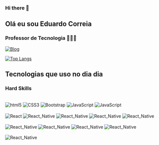 ### Hi there 👋
## Olá eu sou Eduardo Correia 
### Professor de Tecnologia 🧑🏻‍💻

[![Blog](https://img.shields.io/website?https://eduardocorreia.com.br/&style=for-the-badge&url=https://eduardocorreia.com.br/)](https://eduardocorreia.com.br/)

[![Top Langs](https://github-readme-stats.vercel.app/api/top-langs/?username=anuraghazra&layout=compact)](https://github.com/anuraghazra/github-readme-stats)

## Tecnologias que uso no dia dia
### Hard Skills 

<div style="display: inline-block"><br/>
    <img align='center' alt='html5' src='https://img.shields.io/badge/HTML5-E34F26?style=for-the-badge&logo=html5&logoColor=white' />
    <img align='center' alt='CSS3' src='https://img.shields.io/badge/CSS3-1572B6?style=for-the-badge&logo=css3&logoColor=white' />
    <img align='center' alt='Bootstrap' src='https://img.shields.io/badge/Bootstrap-563D7C?style=for-the-badge&logo=bootstrap&logoColor=white' />
    <img align='center' alt='JavaScript' src='https://img.shields.io/badge/JavaScript-F7DF1E?style=for-the-badge&logo=javascript&logoColor=black' />
    <img align='center' alt='JavaScript' src='https://img.shields.io/badge/Node.js-43853D?style=for-the-badge&logo=node.js&logoColor=white' />
</div>

<div style="display: inline-block"><br/>
    <img align='center' alt='React' src='https://img.shields.io/badge/React-20232A?style=for-the-badge&logo=react&logoColor=61DAFB' />
    <img align='center' alt='React_Native' src='https://img.shields.io/badge/React_Native-20232A?style=for-the-badge&logo=react&logoColor=61DAFB' />
</div>

<div style="display: inline-block"><br/>
    <img align='center' alt='React_Native' src='https://img.shields.io/badge/Java-ED8B00?style=for-the-badge&logo=java&logoColor=white' />
    <img align='center' alt='React_Native' src='https://img.shields.io/badge/Spring-6DB33F?style=for-the-badge&logo=spring&logoColor=white' />
    <img align='center' alt='React_Native' src='https://img.shields.io/badge/Angular-DD0031?style=for-the-badge&logo=angular&logoColor=white' />
</div>

<div style="display: inline-block"><br/>
    <img align='center' alt='React_Native' src='https://img.shields.io/badge/Python-3776AB?style=for-the-badge&logo=python&logoColor=white' />
    <img align='center' alt='React_Native' src='https://img.shields.io/badge/Django-092E20?style=for-the-badge&logo=django&logoColor=white' />
</div>

<div style="display: inline-block"><br/>
    <img align='center' alt='React_Native' src='https://img.shields.io/badge/PostgreSQL-316192?style=for-the-badge&logo=postgresql&logoColor=white' />
    <img align='center' alt='React_Native' src='https://img.shields.io/badge/MongoDB-4EA94B?style=for-the-badge&logo=mongodb&logoColor=white' />
</div>

<div style="display: inline-block"><br/>
    <img align='center' alt='React_Native' src='https://img.shields.io/badge/Microsoft_Excel-217346?style=for-the-badge&logo=microsoft-excel&logoColor=white' />
</div>


